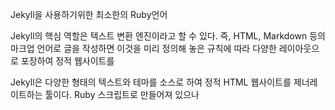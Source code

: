 Jekyll을 사용하기위한 최소한의 Ruby언어

Jekyll의 핵심 역할은 텍스트 변환 엔진이라고 할 수 있다. 즉, HTML, Markdown 등의 마크업 언어로 글을 작성하면 이것을 미리 정의해 놓은 규칙에 따라 다양한 레이아웃으로 포장하여 정적 웹사이트를

Jekyll은 다양한 형태의 텍스트와 테마를 소스로 하여 정적 HTML 웹사이트를 제너레이트하는 툴이다. Ruby 스크립트로 만들어져 있으나